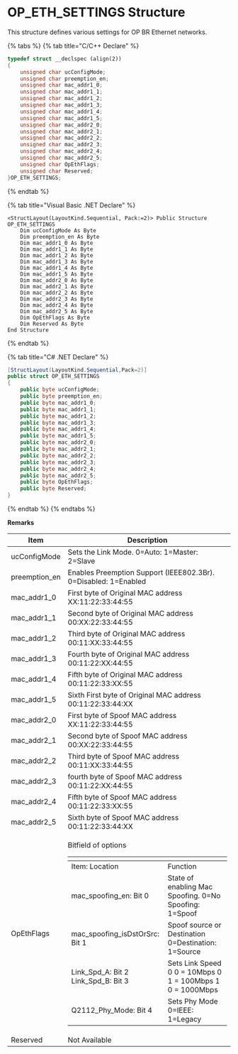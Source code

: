# OP\_ETH\_SETTINGS Structure

This structure defines various settings for OP BR Ethernet networks.

{% tabs %}
{% tab title="C/C++ Declare" %}
```cpp
typedef struct __declspec (align(2))
{
    unsigned char ucConfigMode;
    unsigned char preemption_en;
    unsigned char mac_addr1_0;
    unsigned char mac_addr1_1;
    unsigned char mac_addr1_2;
    unsigned char mac_addr1_3;
    unsigned char mac_addr1_4;
    unsigned char mac_addr1_5;
    unsigned char mac_addr2_0;
    unsigned char mac_addr2_1;
    unsigned char mac_addr2_2;
    unsigned char mac_addr2_3;
    unsigned char mac_addr2_4;
    unsigned char mac_addr2_5;
    unsigned char OpEthFlags;
    unsigned char Reserved;
}OP_ETH_SETTINGS;
```
{% endtab %}

{% tab title="Visual Basic .NET Declare" %}
```vbnet
<StructLayout(LayoutKind.Sequential, Pack:=2)> Public Structure OP_ETH_SETTINGS
    Dim ucConfigMode As Byte
    Dim preemption_en As Byte
    Dim mac_addr1_0 As Byte
    Dim mac_addr1_1 As Byte
    Dim mac_addr1_2 As Byte
    Dim mac_addr1_3 As Byte
    Dim mac_addr1_4 As Byte
    Dim mac_addr1_5 As Byte
    Dim mac_addr2_0 As Byte
    Dim mac_addr2_1 As Byte
    Dim mac_addr2_2 As Byte
    Dim mac_addr2_3 As Byte
    Dim mac_addr2_4 As Byte
    Dim mac_addr2_5 As Byte
    Dim OpEthFlags As Byte
    Dim Reserved As Byte
End Structure
```
{% endtab %}

{% tab title="C# .NET Declare" %}
```csharp
[StructLayout(LayoutKind.Sequential,Pack=2)]
public struct OP_ETH_SETTINGS
{
    public byte ucConfigMode;
    public byte preemption_en;
    public byte mac_addr1_0;
    public byte mac_addr1_1;
    public byte mac_addr1_2;
    public byte mac_addr1_3;
    public byte mac_addr1_4;
    public byte mac_addr1_5;
    public byte mac_addr2_0;
    public byte mac_addr2_1;
    public byte mac_addr2_2;
    public byte mac_addr2_3;
    public byte mac_addr2_4;
    public byte mac_addr2_5;
    public byte OpEthFlags;
    public byte Reserved;
}
```
{% endtab %}
{% endtabs %}

**Remarks**

| Item           | Description                                                                                                                                                                                                                                                                                                                                                                                                                                                                                                                                                                                    |
| -------------- | ---------------------------------------------------------------------------------------------------------------------------------------------------------------------------------------------------------------------------------------------------------------------------------------------------------------------------------------------------------------------------------------------------------------------------------------------------------------------------------------------------------------------------------------------------------------------------------------------- |
| ucConfigMode   | Sets the Link Mode. 0=Auto: 1=Master: 2=Slave                                                                                                                                                                                                                                                                                                                                                                                                                                                                                                                                                  |
| preemption\_en | Enables Preemption Support (IEEE802.3Br). 0=Disabled: 1=Enabled                                                                                                                                                                                                                                                                                                                                                                                                                                                                                                                                |
| mac\_addr1\_0  | First byte of Original MAC address XX:11:22:33:44:55                                                                                                                                                                                                                                                                                                                                                                                                                                                                                                                                           |
| mac\_addr1\_1  | Second byte of Original MAC address 00:XX:22:33:44:55                                                                                                                                                                                                                                                                                                                                                                                                                                                                                                                                          |
| mac\_addr1\_2  | Third byte of Original MAC address 00:11:XX:33:44:55                                                                                                                                                                                                                                                                                                                                                                                                                                                                                                                                           |
| mac\_addr1\_3  | Fourth byte of Original MAC address 00:11:22:XX:44:55                                                                                                                                                                                                                                                                                                                                                                                                                                                                                                                                          |
| mac\_addr1\_4  | Fifth byte of Original MAC address 00:11:22:33:XX:55                                                                                                                                                                                                                                                                                                                                                                                                                                                                                                                                           |
| mac\_addr1\_5  | Sixth First byte of Original MAC address 00:11:22:33:44:XX                                                                                                                                                                                                                                                                                                                                                                                                                                                                                                                                     |
| mac\_addr2\_0  | First byte of Spoof MAC address XX:11:22:33:44:55                                                                                                                                                                                                                                                                                                                                                                                                                                                                                                                                              |
| mac\_addr2\_1  | Second byte of Spoof MAC address 00:XX:22:33:44:55                                                                                                                                                                                                                                                                                                                                                                                                                                                                                                                                             |
| mac\_addr2\_2  | Third byte of Spoof MAC address 00:11:XX:33:44:55                                                                                                                                                                                                                                                                                                                                                                                                                                                                                                                                              |
| mac\_addr2\_3  | fourth byte of Spoof MAC address 00:11:22:XX:44:55                                                                                                                                                                                                                                                                                                                                                                                                                                                                                                                                             |
| mac\_addr2\_4  | Fifth byte of Spoof MAC address 00:11:22:33:XX:55                                                                                                                                                                                                                                                                                                                                                                                                                                                                                                                                              |
| mac\_addr2\_5  | Sixth byte of Spoof MAC address 00:11:22:33:44:XX                                                                                                                                                                                                                                                                                                                                                                                                                                                                                                                                              |
| OpEthFlags     | <p>Bitfield of options</p><table data-header-hidden><thead><tr><th></th><th></th></tr></thead><tbody><tr><td>Item: Location</td><td>Function</td></tr><tr><td>mac_spoofing_en: Bit 0</td><td>State of enabling Mac Spoofing. 0=No Spoofing: 1=Spoof</td></tr><tr><td>mac_spoofing_isDstOrSrc: Bit 1</td><td>Spoof source or Destination 0=Destination: 1=Source</td></tr><tr><td>Link_Spd_A: Bit 2 Link_Spd_B: Bit 3</td><td>Sets Link Speed 0 0 = 10Mbps 0 1 = 100Mbps 1 0 = 1000Mbps</td></tr><tr><td>Q2112_Phy_Mode: Bit 4</td><td>Sets Phy Mode 0=IEEE: 1=Legacy</td></tr></tbody></table> |
| Reserved       | Not Available                                                                                                                                                                                                                                                                                                                                                                                                                                                                                                                                                                                  |
